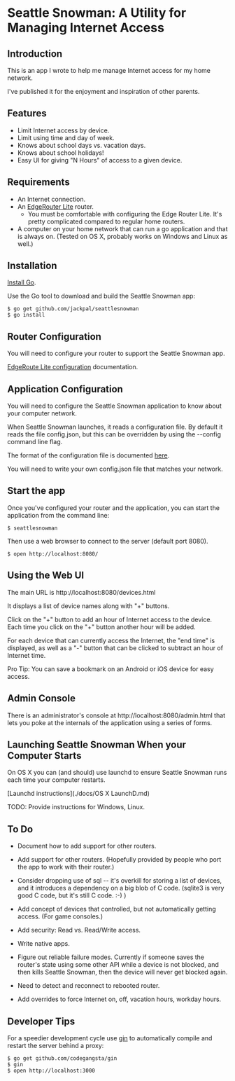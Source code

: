 Seattle Snowman:  A Utility for Managing Internet Access
========================================================

Introduction
------------

This is an app I wrote to help me manage Internet access for my home network.

I've published it for the enjoyment and inspiration of other parents.

Features
--------

+ Limit Internet access by device.
+ Limit using time and day of week.
+ Knows about school days vs. vacation days.
+ Knows about school holidays!
+ Easy UI for giving "N Hours" of access to a given device.

Requirements
------------

+ An Internet connection.
+ An [EdgeRouter Lite](https://www.ubnt.com/edgemax/edgerouter-lite/) router.
  + You must be comfortable with configuring the Edge Router Lite. It's
    pretty complicated compared to regular home routers.
+ A computer on your home network that can run a go application and that is
  always on. (Tested on OS X, probably works on Windows and Linux as well.)

Installation
------------

[Install Go](http://golang.org/doc/install).

Use the Go tool to download and build the Seattle Snowman app:

    $ go get github.com/jackpal/seattlesnowman
    $ go install


Router Configuration
--------------------

You will need to configure your router to support the Seattle Snowman app.

[EdgeRoute Lite configuration](edgerouterdoc/edgerouter.md) documentation.

Application Configuration
-------------------------

You will need to configure the Seattle Snowman application to know about your
computer network.

When Seattle Snowman launches, it reads a configuration file. By default it
reads the file config.json, but this can be overridden by using the --config
command line flag.

The format of the configuration file is documented [here](example/example.md).

You will need to write your own config.json file that matches your network.

Start the app
-------------

Once you've configured your router and the application, you can start the
application from the command line:

    $ seattlesnowman

Then use a web browser to connect to the server (default port 8080).

    $ open http://localhost:8080/

Using the Web UI
----------------

The main URL is http://localhost:8080/devices.html

It displays a list of device names along with "+" buttons.

Click on the "+" button to add an hour of Internet access to the device. Each
time you click on the "+" button another hour will be added.

For each device that can currently access the Internet, the "end time" is
displayed, as well as a "-" button that can be clicked to subtract an hour of
Internet time.

Pro Tip: You can save a bookmark on an Android or iOS device for easy access.

Admin Console
-------------

There is an administrator's console at http://localhost:8080/admin.html that
lets you poke at the internals of the application using a series of forms.


Launching Seattle Snowman When your Computer Starts
---------------------------------------------------

On OS X you can (and should) use launchd to ensure Seattle Snowman runs
each time your computer restarts.

[Launchd instructions](./docs/OS X LaunchD.md)

TODO: Provide instructions for Windows, Linux.

To Do
-----

+ Document how to add support for other routers.

+ Add support for other routers. (Hopefully provided by people who port the
app to work with their router.)

+ Consider dropping use of sql -- it's overkill for storing a list of devices,
and it introduces a dependency on a big blob of C code. (sqlite3 is very good
C code, but it's still C code. :-) )

+ Add concept of devices that controlled, but not automatically getting access.
(For game consoles.)

+ Add security: Read vs. Read/Write access.

+ Write native apps.

+ Figure out reliable failure modes. Currently if someone saves the router's
state using some other API while a device is not blocked, and then kills
Seattle Snowman, then the device will never get blocked again.

+ Need to detect and reconnect to rebooted router.

+ Add overrides to force Internet on, off, vacation hours, workday hours.

Developer Tips
--------------

For a speedier development cycle use [gin](https://github.com/codegangsta/gin)
to automatically compile and restart the server behind a proxy:

    $ go get github.com/codegangsta/gin
    $ gin
    $ open http://localhost:3000
